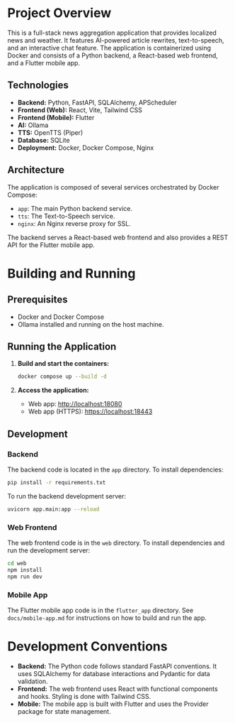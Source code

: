 
# Project Overview

This is a full-stack news aggregation application that provides localized news and weather. It features AI-powered article rewrites, text-to-speech, and an interactive chat feature. The application is containerized using Docker and consists of a Python backend, a React-based web frontend, and a Flutter mobile app.

## Technologies

*   **Backend:** Python, FastAPI, SQLAlchemy, APScheduler
*   **Frontend (Web):** React, Vite, Tailwind CSS
*   **Frontend (Mobile):** Flutter
*   **AI:** Ollama
*   **TTS:** OpenTTS (Piper)
*   **Database:** SQLite
*   **Deployment:** Docker, Docker Compose, Nginx

## Architecture

The application is composed of several services orchestrated by Docker Compose:

*   `app`: The main Python backend service.
*   `tts`: The Text-to-Speech service.
*   `nginx`: An Nginx reverse proxy for SSL.

The backend serves a React-based web frontend and also provides a REST API for the Flutter mobile app.

# Building and Running

## Prerequisites

*   Docker and Docker Compose
*   Ollama installed and running on the host machine.

## Running the Application

1.  **Build and start the containers:**
    ```bash
    docker compose up --build -d
    ```

2.  **Access the application:**
    *   Web app: [http://localhost:18080](http://localhost:18080)
    *   Web app (HTTPS): [https://localhost:18443](https://localhost:18443)

## Development

### Backend

The backend code is located in the `app` directory. To install dependencies:

```bash
pip install -r requirements.txt
```

To run the backend development server:

```bash
uvicorn app.main:app --reload
```

### Web Frontend

The web frontend code is in the `web` directory. To install dependencies and run the development server:

```bash
cd web
npm install
npm run dev
```

### Mobile App

The Flutter mobile app code is in the `flutter_app` directory. See `docs/mobile-app.md` for instructions on how to build and run the app.

# Development Conventions

*   **Backend:** The Python code follows standard FastAPI conventions. It uses SQLAlchemy for database interactions and Pydantic for data validation.
*   **Frontend:** The web frontend uses React with functional components and hooks. Styling is done with Tailwind CSS.
*   **Mobile:** The mobile app is built with Flutter and uses the Provider package for state management.
